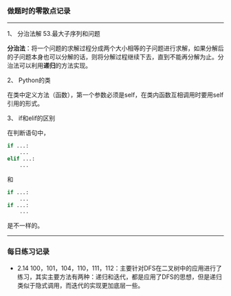 ### 做题时的零散点记录

---

1、 分治法解 53.最大子序列和问题

**分治法**：将一个问题的求解过程分成两个大小相等的子问题进行求解，如果分解后的子问题本身也可以分解的话，则将分解过程继续下去，直到不能再分解为止。分治法可以利用**递归**的方法实现。

2、 Python的类

在类中定义方法（函数），第一个参数必须是self，在类内函数互相调用时要用self引用的形式。

3、 if和elif的区别

在判断语句中，
```python
if ...:
    ...
elif ...:
    ...
```
和
```python
if ...:
    ...
if ...:
    ...
```
是不一样的。

----

### 每日练习记录

- 2.14
100，101，104，110，111，112：主要针对DFS在二叉树中的应用进行了练习，其实主要方法有两种：递归和迭代，都是应用了DFS的思想，但是递归类似于隐式调用，而迭代的实现更加底层一些。
